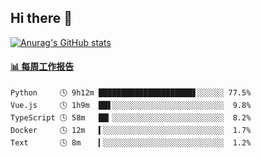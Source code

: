 ## Hi there 👋

[![Anurag's GitHub stats](https://github-readme-stats.vercel.app/api?username=OriLight152)](https://github.com/anuraghazra/github-readme-stats)

<!--
**OriLight152/OriLight152** is a ✨ _special_ ✨ repository because its `README.md` (this file) appears on your GitHub profile.

Here are some ideas to get you started:

- 🔭 I’m currently working on ...
- 🌱 I’m currently learning ...
- 👯 I’m looking to collaborate on ...
- 🤔 I’m looking for help with ...
- 💬 Ask me about ...
- 📫 How to reach me: ...
- 😄 Pronouns: ...
- ⚡ Fun fact: ...
-->

<!-- waka-box start -->
#### <a href="https://gist.github.com/92c8d5b388768c10efcba86e82b7c4fb" target="_blank">📊 每周工作报告</a>
```text
Python     🕓 9h12m █████████████████████▋░░░░░░ 77.5%
Vue.js     🕓 1h9m  ██▋░░░░░░░░░░░░░░░░░░░░░░░░░  9.8%
TypeScript 🕓 58m   ██▎░░░░░░░░░░░░░░░░░░░░░░░░░  8.2%
Docker     🕓 12m   ▍░░░░░░░░░░░░░░░░░░░░░░░░░░░  1.7%
Text       🕓 8m    ▎░░░░░░░░░░░░░░░░░░░░░░░░░░░  1.2%
```
<!-- Powered by https://github.com/journey-ad/waka-box-go . -->
<!-- waka-box end -->
